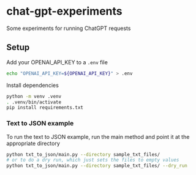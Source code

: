 # chat-gpt-experiments

Some experiments for running ChatGPT requests

## Setup

Add your OPENAI_API_KEY to a `.env` file

```bash
echo "OPENAI_API_KEY=${OPENAI_API_KEY}" > .env

```

Install dependencies

```bash
python -m venv .venv
. .venv/bin/activate
pip install requirements.txt
```

### Text to JSON example

To run the text to JSON example, run the main method and point it at the appropriate directory

```bash
python txt_to_json/main.py --directory sample_txt_files/
# or to do a dry run, which just sets the files to empty values
python txt_to_json/main.py --directory sample_txt_files/ --dry_run
```

